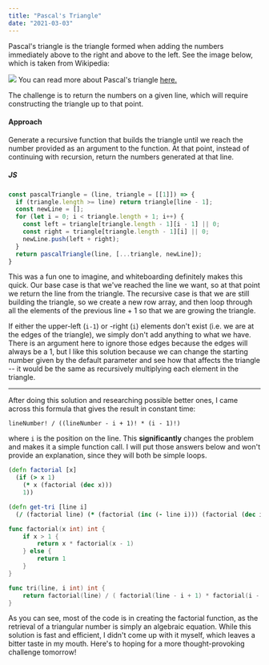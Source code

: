 ```yaml
---
title: "Pascal's Triangle"
date: "2021-03-03"
---
```


Pascal's triangle is the triangle formed when adding the numbers immediately above to the right and above to the left. See the image below, which is taken from Wikipedia: 
<!-- end -->

<img src="https://wikimedia.org/api/rest_v1/media/math/render/svg/23050fcb53d6083d9e42043bebf2863fa9746043" />
You can read more about Pascal's triangle <a href="https://en.wikipedia.org/wiki/Pascal's_triangle">here.</a>

The challenge is to return the numbers on a given line, which will require constructing the triangle up to that point.

#### Approach

Generate a recursive function that builds the triangle until we reach the number provided as an argument to the function. At that point, instead of continuing with recursion, return the numbers generated at that line.

##### JS

```js
const pascalTriangle = (line, triangle = [[1]]) => {
  if (triangle.length >= line) return triangle[line - 1];
  const newLine = [];
  for (let i = 0; i < triangle.length + 1; i++) {
    const left = triangle[triangle.length - 1][i - 1] || 0;
    const right = triangle[triangle.length - 1][i] || 0;
    newLine.push(left + right);
  }
  return pascalTriangle(line, [...triangle, newLine]);
}
```

This was a fun one to imagine, and whiteboarding definitely makes this quick. Our base case is that we've reached the line we want, so at that point we return the line from the triangle. The recursive case is that we are still building the triangle, so we create a new row array, and then loop through all the elements of the previous line + 1 so that we are growing the triangle.

If either the upper-left (`i-1`) or -right (`i`) elements don't exist (i.e. we are at the edges of the triangle), we simply don't add anything to what we have. There is an argument here to ignore those edges because the edges will always be a 1, but I like this solution because we can change the starting number given by the default parameter and see how that affects the triangle -- it would be the same as recursively multiplying each element in the triangle.

<hr />

After doing this solution and researching possible better ones, I came across this formula that gives the result in constant time: 

```
lineNumber! / ((lineNumber - i + 1)! * (i - 1)!)
```

where `i` is the position on the line. This **significantly** changes the problem and makes it a simple function call. I will put those answers below and won't provide an explanation, since they will both be simple loops.

```clojure
(defn factorial [x]
  (if (> x 1)
    (* x (factorial (dec x)))
    1))

(defn get-tri [line i]
  (/ (factorial line) (* (factorial (inc (- line i))) (factorial (dec i)))))
```

```go
func factorial(x int) int {
	if x > 1 {
		return x * factorial(x - 1)
	} else {
		return 1
	}
}

func tri(line, i int) int {
	return factorial(line) / ( factorial(line - i + 1) * factorial(i - 1) )
}
```

As you can see, most of the code is in creating the factorial function, as the retrieval of a triangular number is simply an algebraic equation. While this solution is fast and efficient, I didn't come up with it myself, which leaves a bitter taste in my mouth. Here's to hoping for a more thought-provoking challenge tomorrow!
